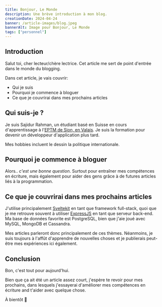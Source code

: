 ```yaml
---
title: Bonjour, Le Monde
description: Une brève introduction à mon blog.
creationDate: 2024-04-24
banner: /article-images/blog.jpeg
bannerAlt: Image pour Bonjour, Le Monde
tags: ["personnel"]
---
```


## Introduction

Salut toi, cher lecteur/chère lectrice. Cet article me sert de point d'entrée dans le monde du blogging.

Dans cet article, je vais couvrir:

-   Qui je suis
-   Pourquoi je commence à bloguer
-   Ce que je couvrirai dans mes prochains articles

## Qui suis-je ?

Je suis Sajidur Rahman, un étudiant basé en Suisse en cours d'apprentissage à
l'[EPTM de Sion, en Valais](https://eptm.ch). Je suis la formation pour devenir
un développeur d'application plus tard.

Mes hobbies incluent le dessin la politique internationale.

## Pourquoi je commence à bloguer

Alors.. _c'est une bonne question_. Surtout pour entraîner mes compétences en
écriture, mais également pour aider des gens grâce à de futures articles liés
à la programmation.

## Ce que je couvrirai dans mes prochains articles

J'utilise principalement [Sveltekit](https://kit.svelte.dev) en tant que
framework full-stack, quoi que je me retrouve souvent à utiliser
[ExpressJS](https://expressjs.com) en tant que serveur back-end. Ma base de
données favorite est PostgreSQL, bien que j'aie joué avec MySQL, MongoDB et
Cassandra.

Mes articles parleront donc principalement de ces thèmes. Néanmoins, je suis
toujours à l'affût d'apprendre de nouvelles choses et je publierais peut-être
mes expériences ici également.

## Conclusion

Bon, c'est tout pour aujourd'hui.

Bien que ça ait été un article assez court, j'espère te revoir pour mes
prochains, dans lesquels j'essayerai d'améliorer mes compétences en écriture
and t'aider avec quelque chose.

À bientôt 👋
